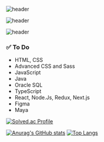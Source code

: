![header](https://capsule-render.vercel.app/api?type=transparent&color=auto&height=50&section=header&text=Hello%20World.%20Hello%20World.&fontColor=1876fb&fontSize=89&fontAlign=50)

![header](https://capsule-render.vercel.app/api?type=transparent&color=auto&height=200&section=header&text=Hello%20World.%20Hello%20World!%20Hello%20World.&fontColor=100f06&fontSize=89&fontAlignY=50&desc=HELLO%20WORLD%20%20HELLO%20WORLD%20%20HELLO%20WORLD%20%20HELLO%20WORLD%20%20HELLO%20WORLD%20%20HELLO%20WORLD%20%20HELLO%20WORLD%20%20HELLO%20WORLD%20%20HELLO%20WORLD%20%20HELLO%20WORLD%20%20HELLO%20WORLD%20%20HELLO%20WORLD%20%20HELLO%20WORLD%20%20&descAlign=20&descAlignY=70&animation=twinkling)

![header](https://capsule-render.vercel.app/api?type=transparent&color=auto&height=50&section=header&text=Hello%20World.%20Hello%20World.&fontColor=1876fb&fontSize=89&fontAlign=50&fontAlignY=90)



### ✅ To Do
- HTML, CSS
- Advanced CSS and Sass
- JavaScript
- Java
- Oracle SQL
- TypeScript
- React, Node.Js, Redux, Next.js
- Figma
- Maya

[![Solved.ac Profile](http://mazassumnida.wtf/api/v2/generate_badge?boj=yollangyollang)](https://solved.ac/yollangyollang/)


[![Anurag's GitHub stats](https://github-readme-stats.vercel.app/api?username=yollangyollang)](https://github.com/anuraghazra/github-readme-stats)
[![Top Langs](https://github-readme-stats.vercel.app/api/top-langs/?username=yollangyollang&layout=compact)](https://github.com/yollangyollang/github-readme-stats)
